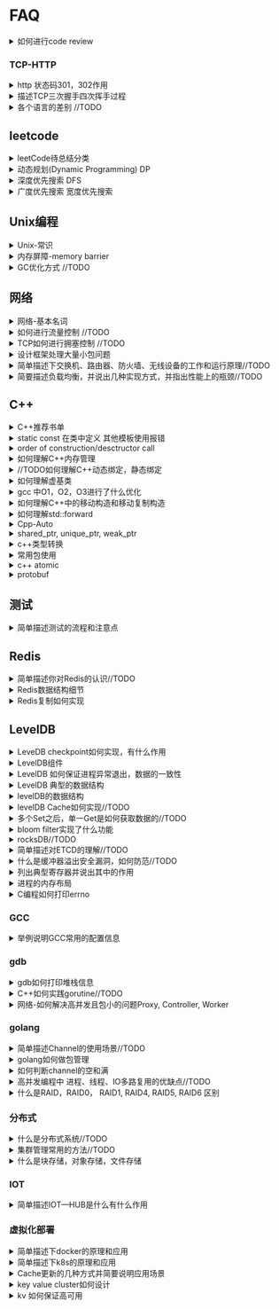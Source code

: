# FAQ

<details><summary>如何进行code review</summary>

- 代码局部性
- 边界条件是否判断
- 资源使用鲁棒性提高经验

</details>

### TCP-HTTP

<details><summary>http 状态码301，302作用</summary>

- [参考](https://www.jianshu.com/p/93555718732a)
- 1XX 信息性状态码
- 2XX 成功状态码
- 3XX 用户已经移动的文件并且常被包含在头信息中指定的新的地址信息
  - 301 文档在别处，新的地址在头信息中
  - 302 与301相同，只是在头信息中所给的URL是临时的。
- 4XX 用户指定客户端的错误
  - 401 未授权
- 5XX 用户指定服务器的错误
  - 500 服务器内部错误
  - 501 未实现
  - 502 网关错误
  - 503 服务无法获取
  - 504 网关超时
  - 505 不支持的HTTP版本

</details>

<details><summary>描述TCP三次握手四次挥手过程</summary>

#### 三次握手

- client 发送 SYN SEQ=100，(SYN-SEND)
- server接收到 发送SYN SEQ=200， ACK=101 (SYN-RECE)
- client 接收到后发送 ACK=201 established

#### 四次挥手

- client 发送 FIN Seq=4000 进入 FIN_WAIT_1
- server 发送 ACK=4001  进入 CLOSE_WAIT
- client 接收 ACK=4001  进入  FIN_WAIT_2
- server 发送 FIN Seq=5000 ACK=4001 进入  LAST_ACK
- client 接收 FIN 回复ACK Ack=5001 Seq=4001 进入 TIME_WAIT
- server 接收 ACK 进入 CLOSED
- client 经过 2MSL进入 CLOSED

#### TCP报文头

![TCP报文头](z_images/faq.md/z_images-faq.md-2019-04-29-22-01-45.png)
1) 序号：Seq（Sequence Number）序号占32位，用来标识从计算机A发送到计算机B的数据包的序号，计算机发送数据时对此进行标记。
2) 确认号：Ack（Acknowledge Number）确认号占32位，客户端和服务器端都可以发送，Ack = Seq + 1。
3) 标志位：每个标志位占用1Bit，共有6个，分别为 URG、ACK、PSH、RST、SYN、FIN，具体含义如下：
URG：紧急指针（urgent pointer）有效。
ACK：确认序号有效。
PSH：接收方应该尽快将这个报文交给应用层。
RST：重置连接。
SYN：建立一个新连接。
FIN：断开一个连接。
对英文字母缩写的总结：Seq 是 Sequence 的缩写，表示序列；Ack(ACK) 是 Acknowledge 的缩写，表示确认；SYN 是 Synchronous 的缩写，愿意是“同步的”，这里表示建立同步连接；FIN 是 Finish 的缩写，表示完成。

</details>

<details><summary>各个语言的差别 //TODO</summary>

- c 和golang
  - 相同
    - 静态强类型编译语言
  - 不同
    - golang提供了GC
    - 指针操作

</details>

## leetcode

<details><summary>leetCode待总结分类</summary>

- 数组
  - 有序
    - 双指针
    - 反向计算
  - 无序
    - 集合数据结构
    - 打表法
- String
- 树
  - 递归
  - while

- 哈希表
  - 求和
  - 最短路径
- 560 和为K的子数组
- 二分查找
  - 双指针
  - 贪心算法
  - 回溯算法
  - 链表
  - 位运算
  - 堆
  - 图

  - 排序
  - 并查集
  - 分治算法
  - 二叉搜索树
  - 字典树
  - sliding Window
  - 递归
  - 队列
  - Map
  - 拓扑排序
  - Random

</details>

<details><summary>动态规划(Dynamic Programming) DP</summary>

> 若要解一个给定的问题，我们需要先解其不同的部门（子问题），再根据子问题的解以得出原问题的解。<br/>
>确认原问题与子问题、动态规划状态、边界状态结值、状态转移方程等。

- 阶梯步骤
  - 确认原问题和子问题
  - 确认动态规划状态单一
  - 确认边界状态的值
  - 状态转移方程

- 64 Minimum Path Sum
  - dp[i][j] = grid[i][j] + min(dp[i - 1][j], dp[i][j - 1]);
- 118 Pascal's Triangle
  - dp.push_back(max(num[i] + dp[i - 2], dp[i - 1]));
- 119 Pascal's Triangle II
  - res[j] += res[j-1]
- 198 house Robber
  - max(dp[i-2] + nums[i], num[i-1])
- 213 house Robber II
- 爬楼梯
  - n(i) = n(i-1) + n(i-2) (i >= 3)
- 最大字段和

</details>

<details><summary>深度优先搜索 DFS</summary>

1. 首先将根节点放入队列中。
2. 从队列中取出第一个节点，并检验它是否为目标。
   1. 如果找到目标，则结束搜寻并回传结果。
   2. 否则将它某一个尚未检验过的直接子节点加入队列中。
3. 重复步骤2。
4. 如果不存在未检测过的直接子节点。
   1. 将上一级节点加入队列中。
   2. 重复步骤2。
5. 重复步骤4。
6. 若队列为空，表示整张图都检查过了——亦即图中没有欲搜寻的目标。结束搜寻并回传“找不到目标”。

</details>

<details><summary>广度优先搜索 宽度优先搜索</summary>

 1. 首先将根节点放入队列中。
 2. 从队列中取出第一个节点，并检验它是否为目标。
    1. 如果找到目标，则结束搜索并回传结果。
    2. 否则将它所有尚未检验过的直接子节点加入队列中。
 3. 若队列为空，表示整张图都检查过了——亦即图中没有欲搜索的目标。结束搜索并回传“找不到目标”。
 4. 重复步骤2。

 </details>

## Unix编程

<details><summary>Unix-常识</summary>

- 多线程如何跑在多核心上
- 虚拟内存系统的缓存
- 页表
  - 将虚拟页映射到物理页

</details>

<details><summary>内存屏障-memory barrier</summary>

> 主要用处保证内存数据和处理器数据和缓存数据一致性，因为当某个处理器上改变某个变量X时，
> 那么其他处理器的X副本都必须失效，否则将会读取错误的值。大多数现代计算机为了提高性能而
> 采用乱序执行，写操作之后读操作之前插入内存屏障。

</details>

<details><summary>GC优化方式 //TODO</summary></details>

## 网络

<details><summary>网络-基本名词</summary>

> MSS = MTU - sizeof(TCPHDR) - sizeof(IPHDR)
> On receipt of the MSS option the calculation of the size of segmentthat 
>can be sent is:
> SndMaxSegSiz = MIN((MTU - sizeof(TCPHDR) - sizeof(IPHDR)), MSS)
> ![网络延迟](z_images/faq.md/z_images-faq.md-2019-04-17-11-54-07.png)

</details>

<details><summary>如何进行流量控制 //TODO</summary></details>

<details><summary>TCP如何进行拥塞控制 //TODO</summary></details>

</details>

<details><summary>设计框架处理大量小包问题</summary>

> 连接和数据包

- Controller, Proxy, Worker-Group

</details>

<details><summary>简单描述下交换机、路由器、防火墙、无线设备的工作和运行原理//TODO</summary>
</details>

<details><summary>简要描述负载均衡，并说出几种实现方式，并指出性能上的瓶颈//TODO</summary>
</details>

## C++

<details> <summary>C++推荐书单</summary>

- C++ Primer
- STL源码剖析
- effective C++
- More Effective C++
- 深度探索C++对象模型
- C++设计新思维 Modern C++ Design : Generic Programming and Design Patterns Applied
- Exceptional C++ Style中文版

</details>

<details><summary>static const 在类中定义 其他模板使用报错</summary>

</details>

<details><summary>order of construction/desctructor call</summary>

```c++
class C::public B{};
class B::public A{};
class A {};
// constructor C->B->A, destroy A->B->C
```

</details>

<details><summary>如何理解C++内存管理</summary>

> [memory management](http://www.gotw.ca/gotw/009.htm)

</details>

<details><summary>//TODO如何理解C++动态绑定，静态绑定</summary>

> 静态绑定发生在编译期，动态绑定发生在运行期

</details>

<details><summary>如何理解虚基类</summary>

- 虚基类
  - what
    - 让某也类做出声明，愿意共享他的基类,被共享的类称为虚基类(Virtual Base Class)
  - 作用
    - 虚基类的构造函数的调用早于其他非虚基类的构造函数的调用
    - 虚基类的派生类中只保留了一份虚基类的成员。
  - 解决了
    - 继承二义性问题

</details>

<details><summary>gcc 中O1，O2，O3进行了什么优化</summary>

- O1
  - 降低代码大小，可执行代码的运行速度
- O2
  - 提高目标代码的运行速度
- O3
  - 利用现代的CPU中的流水线，Cache等
  - finline-functions      // 采用一些启发式算法对函数进行内联
  - funswitch-loops        // 执行循环unswitch变换
  - fpredictive-commoning  //
  - fgcse-after-reload     //执行全局的共同子表达式消除

</details>

<details><summary>如何理解C++中的移动构造和移动复制构造</summary>

> [doc](https://docs.microsoft.com/en-us/cpp/cpp/move-constructors-and-move-assignment-operators-cpp?view=vs-2017)

```cpp
class_name (class_name &&)
```

- copy costructor

```cpp
class_name (const class_name&)
```

</details>

<details><summary>如何理解std::forward</summary>

- 转发左值为左值或右值
- 转发右值为右值，并禁止转发为左值

</details>

<details><summary>Cpp-Auto</summary>

```c++
std::vector <std::pair<uint32_t, uint32_t>> data;

// for(auto it : data)
for(auto it = data.begin(); it != data.end(); it++)
{
    //error
    // data.insert(it, std::make_pair(i, i));
    it->first = i;
    it->second = i;
    ++i;
}
```

</details>

<details><summary>shared_ptr, unique_ptr, weak_ptr</summary>
</details>

<details><summary>c++类型转换</summary>

- 去const属性用const_cast。
- 基本类型转换用static_cast。
- 多态类之间的类型转换用daynamic_cast。
- 不同类型的指针类型转换用reinterpret_cast。

</details>

<details><summary>常用包使用</summary>

- regex
  - swap, assign, flags, getloc, imbue, mark_count, =
  - regex_match, regex_replace, regex_search
- string
  - [], at, back, front
  - begin, end, rbegin, rend
  - insert, append, pop_back, push_back, replace, erase
  - substr
  - clear, copy
  - compare
  - size, length
  - npos
- vector
  - capacity
  - front, back, at, [], data, assign
  - begin, end, rbegin, rend
  - push_back, pop_back
  - erase
  - reserve, size
- stack
  - top
  - push, pop
  - empty, size
- queue
  - front, back
  - push, pop, emplace
  - empty, size
  - swap
- deque
  - assign
  - front, back, at, []
  - push_back, push_front, pop_back, pop_back
  - empty, size
- list
  - front, back
  - push_back, pop_back, push_front, pop_front, emplace, insert
  - splice
- map
  - at, []
  - begin, cbegin, rbegin, end, cend, rend
  - find, count(key), upper_bound, low_bound
  - insert, emplace, emplace_hit, erase
  - swap, size
- unordered_map
  - at, []
  - begin, cbegin, end, cend
  - find, count(key)
  - insert, emplace, emplace_hit, erase
  - empty, size, clear
- set
  - begin, cbegin, end, cend, rbegin, rend
  - count, find, size, empty
  - emplace, emplace_hit, insert, erase, swap, clear, insert
- unordered_set
- thread
  - detach, join
  - get_id, joinable
  - swap, native_handle, operator=
- this_thread
  - get_id
  - sleep_for, sleep_until
  - yield
- atomic
  - is_lock_free
  - store, load, operator T, exchange
  - compare_exchange_weak, compare_exchange_strong
  - fetch_add, fetch_sub, fetch_and, fetch_or, fetch_xor, operator++, operator--
  - atomic::operator(com. assign.)
- future
  - share
  - get, valid, wait, wait_for, wait_until
  - std::future_status::[ready, timeout, deferred]
- chrono
  - duration, duration_values
  - high_resolution_clock, steady_clock, system_clock
  - time_point
  - functions-> duration_cast, time_point_cast 
  - std::chrono::hours, microseconds, milliseconds, minutes, nanoseconds, seconds
- functional
  - functions -> bind, cref, mem_fn, not1, not2, ref
  - wrapper class-> binary_negate, function, reference_wrapper, unary_negate
  - operator class
    - bit_and, bit_or, bit_xor, divides, equal_to, greater, greater_equal
    - less, less_equal, logical_and, logical_not, logical_or
    - minus, modulus, multiplies, negate, not_equal_to, plus
  - other_class
    - bad_function_call, hash, is_bind_expression, is_placeholder
  - namespaces-> placeholders
  - deprecated
    - binary_function, bind1st, bind2nd, binder1st, binder2nd
    - const_mem_fun1_ref_t, const_mem_fun1_t
    - mem_fun_ref, ptr_fun, mem_fun_t
- memory
  - auto_ptr
    - get, *, ->, =, release, reset
  - auto_ptr_ref
  - shared_ptr
    - =, swap, reset, get, *, ->, bool, use_count, unique, owner_before
    - make_shared
  - weak_ptr
    - =, swap, reset, user_count, expired, lock, owner_before
  - unique_ptr
    - =, get, get_deleter, bool, release, reset, swap, *, ->
  - default_delete
    - ()-> ::delete(ptr), ::delete[](ptr)
- algorithm
  - Non-modifying seq operations
    - all_of, any_of, none_of
    - for_each, find, find_if, find_if_not, find_end, find_first_of, adjacent_find
    - count, count_if, mismatch
    - equal, is_permutation(判断两个容器是否相同)
    - search, search_n
  - modifying sequence operations
    - copy, copy_n, copy_if, copy_backward
    - move, move_backward
    - swap, swap_ranges
    - iter_swap
    - transform
    - replace, replace_if, replace_copy, replace_copy_if
    - fill, fill_n
    - generate, generate_n
    - remove, remote_if, remove_copy, remote_copy_if
    - unique, unique_copy
    - reverse, reverse_copy
    - rotate, rotate_copy
    - random_shuffle, shuffle
  - Partitions
    - is_partitioned, partition, stable_partition
    - partition_copy, partition_point
  - Sort
    - sort, stable_sort, partial_sort, partial_sort_copy
    - is_sorted, is_sorted_until, nth_element
  - Binary Search
    - lower_bound
    - upper_bound
    - equal_range
    - binary_search
  - Merge
    - merge, inplace_merge, includes
    - set_union, set_intersection, set_difference, set_symmetric_difference
  - Heap
    - push_heap, pop_heap, make_heap, sort_heap
    - is_heap, is_heap_util
  - Min/Max
    - min, max, minmax
    - min_element, max_element, minmax_element
  - Other
    - lexicographical_compare
    - next_permutation
    - prev_permutation
- mutex
  - lock, try_lock, unlock, native_handle
  - lock_guard, unique_lock
  - once_falg, adopt_lock_t, defer_lock_t, try_to_lock_t
  - try_lock, lock, call_once
- utility
  - swap
  - make_pair
  - forward
  - move
  - move_if_noexcept
  - declval
- sstream
- cmath
  - abs, ceil, cbrt, round
  - fabs, fmax, fmin, fmod, fdim
  - pow, log, exp
  - sin

</details>

<details><summary>c++ atomic</summary>

```c++
atomic<bool>(false) error, atomic<bool>{false}
```

</details>

<details><summary>protobuf</summary>

> [序列化反序列化使用建议等](https://blog.csdn.net/carson_ho/article/details/70568606)
> Tag-Length-Value的数据保存方式

- 序列化
  - 不同数据类型采用不同的序列化方式，整形采用T-V,没有保存length，减少消息长度。
  - zigzag编码达到无符号数表示有符号数。
  - 嵌套字段, repeated时 packet=true。
- 反序列化
- 优化
  - optional repeated多用
  - field_num 1-15
  - repeated + packet=true
  - 负数使用sint32, sint64

</details>

## 测试

<details><summary>简单描述测试的流程和注意点</summary>

- 数据集、需要测试的代码、测试标准
- 逻辑 性能 可用性

</details>

## Redis

<details><summary>简单描述你对Redis的认识//TODO</summary>

> 单进程多线程

### 数据结构

- sorted set

> skipList 和dict 实现

- sds->string

</details>

<details><summary>Redis数据结构细节</summary>

```c
//sds, 优化返回当前长度和剩余长度复杂度都是O(1)
 struct sdshdr {
   int len;
   int free;
   char buf[];
};
// 返回sdshdr.len
static inline size_t sdslen(const sds s) {
    struct sdshdr *sh = (void*)(s-(sizeof(struct sdshdr)));
    return sh->len;
}

// 返回sdshdr.free
static inline size_t sdsavail(const sds s) {
    struct sdshdr *sh = (void*)(s-(sizeof(struct sdshdr)));
    return sh->free;
}
```
</details>

<details><summary>Redis复制如何实现</summary>

- 旧版本

> 同步-sync和命令传播-command propagate两个操作
> 通信过程:1.从服务器连接到主服务器 发送Sync，2. BGSAVE命令记录RDB，发送快照RDB, 3. 发送缓冲区保存的所有写命令
> 增量同步： 发送命令

- 新版本

> 复制挤压缓冲区,

### 实现细节

```c
//syncWithMaster
//ping auth 准备好解析rdb
void syncWithMaster(aeEventLoop *el, int fd, void *privdata, int mask) {}
 /* ---------------------------------- MASTER -------------------------------- */  
void createReplicationBacklog(void) /* 创建复制积压缓冲区 */  
void resizeReplicationBacklog(long long newsize) /* 调整复制积压缓冲区的大小*/  
void freeReplicationBacklog(void) /* 释放复制积压缓冲区*/  
void feedReplicationBacklog(void *ptr, size_t len) /* 将写命令添加到复制积压缓冲区*/  
void feedReplicationBacklogWithObject(robj *o) /*将写命令添加到复制积压缓冲区，但以对象的格式作为参数 */ 
void replicationFeedSlaves(list *slaves, int dictid, robj **argv, int argc) /* 将主数据库复制到从数据库 */  
void replicationFeedMonitors(redisClient *c, list *monitors, int dictid, robj **argv, int argc) /* 发送数据给monitor监听者 */  
long long addReplyReplicationBacklog(redisClient *c, long long offset) 
/* 将复制积压缓冲区的offset到end的添加client的reply*/
int masterTryPartialResynchronization(redisClient *c) /* 主服务器尝试部分重同步 */  
void syncCommand(redisClient *c) /* 同步命令函数 */  
void replconfCommand(redisClient *c) /* 此函数用于从服务器进行配置复制进程中的执行参数设置 */  
void sendBulkToSlave(aeEventLoop *el, int fd, void *privdata, int mask) /* 给slave发送BULK数据 */  
void updateSlavesWaitingBgsave(int bgsaveerr, int type) /* 此方法将用于后台保存进程快结束时调用，更新slave */        
/* ----------------------------------- SLAVE -------------------------------- */  
void replicationAbortSyncTransfer(void) /* 中止与master的同步操作 */  
void replicationSendNewlineToMaster(void)  
void replicationEmptyDbCallback(void *privdata)  
void readSyncBulkPayload(aeEventLoop *el, int fd, void *privdata, int mask) 
/* 从服务器读取同步的Sync的BULK数据 */  
char *sendSynchronousCommand(int flags, int fd, ...)  /* 从服务器给主服务器进行同步数据的命令和接收相应的回复 */  
int slaveTryPartialResynchronization(int fd) /* 从服务器尝试部分重同步操作 */  
void syncWithMaster(aeEventLoop *el, int fd, void *privdata, int mask) 
/* 与主服务器保持同步，期间包括发送ping命令,身份验证,发送端口信息 */  
int connectWithMaster(void) /* 连接服务器，设置事件回调 syncWithMaster*/  
void undoConnectWithMaster(void) /* 断开与主服务器的连接 */  
int cancelReplicationHandshake(void) /* 当已经存在一个复制进程时，中止一个非阻塞的replication复制的尝试 */  
void replicationSetMaster(char *ip, int port) /* 设置主服务器的ip地址和端口号 */  
void replicationUnsetMaster(void)  
void slaveofCommand(redisClient *c)  
void roleCommand(redisClient *c)  
void replicationSendAck(void) /* 发送ACK包给主服务器 ，告知当前的进程偏移量 */       
/* ---------------------- MASTER CACHING FOR PSYNC -------------------------- */  
void replicationCacheMaster(redisClient *c)  /*缓存主服务器信息 */  
void replicationDiscardCachedMaster(void) /* 当某个从服务器将不会再回复的时候，可以释放掉缓存的主服务器信息 */  
void replicationResurrectCachedMaster(int newfd) /* 将缓存主服务器复活 */       
/* ------------------------- MIN-SLAVES-TO-WRITE  --------------------------- */  
void refreshGoodSlavesCount(void) /*刷新延迟小于阈值的slave的数量*/  
void replicationScriptCacheInit(void)  
void replicationScriptCacheFlush(void)  
void replicationScriptCacheAdd(sds sha1)  
int replicationScriptCacheExists(sds sha1)  
void replicationCron(void) //主从复制的调度中心
```

</details>

## LevelDB

<details><summary>LeveDB checkpoint如何实现，有什么作用</summary>

- 从服务器载入RDB文件时，阻塞不处理命令

</details>

<details><summary>LevelDB组件</summary>

> batch, jurnal_log, memDB, ssTable

- sstable
  - 内容
    - datablock
      - restart point
      > 类似于字典树一样，由于每个Restart point存储的都是完整的key值，因此在sstable中进行数据查找时，可以首先利用restart point点的数据进行键值比较，以便于快速定位目标数据所在的区域；
    - filterblock bloom filter
      - filter data
      - filter n offset, base Lg(1Byte)-默认11表示每2kb的数据，创建一个过滤器来存放过滤数据
    - meta index block结构
      - filter block在整个sstable中的索引信息
  - 优势
    - 索引和BloomFilter等元数据可随文件一起创建和销毁，即直接存在文件里，不用加载时动态计算，不用维护更新

</details>
<details><summary>LevelDB 如何保证进程异常退出，数据的一致性</summary>

> 前者中可能存储一个写操作的部分写已经被记载到日志文件中，仍然有部分写未被记录，这种情况下，当数据库重新启动恢复时，读到这条日志记录时，发现数据异常，直接丢弃或退出，实现了写入的原子性保障。后者，写日志已经完成，已经数据未真正持久化，数据库启动恢复时通过redo日志实现数据写入，仍然保障了原子性。[](https://leveldb-handbook.readthedocs.io/zh/latest/_images/batch.jpeg)

</details>

<details><summary>LevelDB 典型的数据结构</summary>

```go
// fileStorage is a file-system backed storage.
type fileStorage struct {
	path     string
	readOnly bool

	mu      sync.Mutex
	flock   fileLock
	slock   *fileStorageLock
	logw    *os.File
	logSize int64
	buf     []byte
	// Opened file counter; if open < 0 means closed.
	open int
	day  int
}

// memStorage is a memory-backed storage.
type memStorage struct {
	mu    sync.Mutex
	slock *memStorageLock
	files map[uint64]*memFile
	meta  FileDesc
}

//memDB
// DB is an in-memory key/value database.
//skiplist
type DB struct {
	cmp comparer.BasicComparer
	rnd *rand.Rand

	mu     sync.RWMutex
	kvData []byte
	// Node data:
	// [0]         : KV offset
	// [1]         : Key length
	// [2]         : Value length
	// [3]         : Height
	// [3..height] : Next nodes
	nodeData  []int
	prevNode  [tMaxHeight]int
	maxHeight int
	n         int
	kvSize    int
}

type dbIter struct {
	util.BasicReleaser
	p          *DB //MEMDB
	slice      *util.Range
	node       int
	forward    bool
	key, value []byte
	err        error
}

//SSDB

```

</details>

<details><summary>levelDB的数据结构</summary>

> 第一层oplog
> 第二层memetable是在内存中
> 磁盘中是sstable，氛围 datablock, metablock

</details>

<details><summary>levelDB Cache如何实现//TODO</summary>

> 通过两个链表和一个hashmap实现

</details>

<details><summary>多个Set之后，单一Get是如何获取数据的//TODO</summary></details>

<details><summary>bloom filter实现了什么功能</summary>

> 二进制向量和一系列随机映射函数,检索一个元素是否在一个集合中.有点空间效率和查询时间远远超过
> 一般算法，有一定的误识别率和删除困难。多个hash函数进行判断，如果有一个不在则元素肯定不在集
> 合中，如果都是1则说并数据在的概率比较大。![说明](z_images/faq.md/z_images-faq.md-2019-04-23-11-03-38.png)

</details>

<details><summary>rocksDB//TODO</summary></details>
  
<details><summary>简单描述对ETCD的理解//TODO</summary></details>

<details><summary>什么是缓冲器溢出安全漏洞，如何防范//TODO</summary></details>

<details><summary>列出典型寄存器并说出其中的作用</summary>

- 数据寄存器
- 指针及变地址寄存器
  - esp 栈指针寄存器
  - sp堆栈指针寄存器
  - bp基地址寄存器
  - si源变址寄存器
  - di目标变址寄存器
- 段寄存器
- 控制寄存器

</details>

<details><summary>进程的内存布局</summary>

```md
高地址
------
stack
------
  ⬇

  ⬆
------
heap
------
bss段（未初始化 initialized to zero by exec）
---------------------
data段  read from program file by exec
-----
代码段
--------------------
低地址

- 栈
> 存储局部、临时变量、函数调用时，存储函数返回指针，用于控制函数的返回。在程序开始时自动分配
>内存，结束时自动释放内存，
```

</details>

<details><summary>C编程如何打印errno</summary>

```c

if(read(fd, buf, 1) == -1)
{
  printf("oh dear, something went wrong with read()! %s \n", strerror(errno));
}

```

</details>

### GCC

<details><summary>举例说明GCC常用的配置信息</summary>

- gcc -I/path -L/path
  - -I /path path to include, gcc will find .h files in this path
  - -L /path contains library files, .a, .so
- 编译-------------
- ggdb
- Wall
  - Wall 允许发出Gcc提供的所有有用的报警信息
- Werror
  - 视警告为错误,出现任何警告就放弃编译
- Wextra
  - 打印额外的警告信息
- w
  - 禁止显示所有警告信息
- ggdb
  - 产生gdb需要的调试信息
- g
  - 可以产生复合操作系统本地格式的调试信息(stabs, coff, xcoff, dwarf2)
- 链接-------------
- Wl,dn
  - 静态链接库, 其他写法-dn, -non_shared, -static, Bstatic
- Wl,dy
  - 动态链接库, -dy, -call_shared, Bdynamic

```bash
//生成.o文件
gcc -c hello.cpp -o hell.o
```

- [lpthread, pthread区别](https://stackoverflow.com/a/23251828/5005060)
- [$<, $@含义](https://stackoverflow.com/a/37701195/5005060)
- [maketutor](http://www.cs.colby.edu/maxwell/courses/tutorials/maketutor/)

</details>

### gdb

<details><summary>gdb如何打印堆栈信息</summary>

- info functions      - 查看执行的函数
- where/bt(backtrace) - 查看当前运行的堆栈
- fream n             - 显示n号帧
- info program        - 查看程序是否在运行，进程号，被暂定的原因
- info threads        - 查看线程信息
- layout asm          - 显示反汇编窗口
- layout src          - 显示源码窗口
- layout              - 分割窗口
- thread thread-id    - 切换到 thread-id

</details>

<details><summary>C++如何实践gorutine//TODO </summary></details>

<details><summary>网络-如何解决高并发且包小的问题Proxy, Controller, Worker</summary>

- Proxy负责包的收，将包放在不同的共享内存中
- Worker 多个worker组成group然后，消费共享内存中的数据
- Controller 负责Proxy，Worker的存在性，存活性检查

</details>

### golang

<details><summary>简单描述Channel的使用场景//TODO</summary>



</details>

<details><summary>golang如何做包管理</summary>

#### //TODOVendor

#### [glide](https://github.com/Masterminds/glide)

```bash

$ glide create                            # Start a new workspace
$ open glide.yaml                         # and edit away!
$ glide get github.com/Masterminds/cookoo # Get a package and add to glide.yaml
$ glide install                           # Install packages and dependencies
# work, work, work
$ go build                                # Go tools work normally
$ glide up                                # Update to newest versions of the package

```

</details>

<details><summary>如何判断channel的空和满</summary>

```golang
ch := make(chan int, 1)
ch <- 1
select {
  case ch <- 2:
  fmt.Println("channel is empty");
  default:
  fmt.Println("channel is full !");
}
```

</details>

<details><summary>高并发编程中 进程、线程、IO多路复用的优缺点//TODO</summary>

- 多线程
  - 特点
    - 独立的虚拟地址空间
    - 控制流显示的使用某种技术，进行进程间通信
    - 共享文件表,不共享用户地址空间，
  - 使用
    - fork 之后 已连接的描述符副本，文件表中的引用计数+1
    - 子进程退出时，已经连接的文件描述符的副本将自动关闭
  - 优势
  - 劣势
    - 多进程间共享数据比较困难，需要IPC，比较慢，开销高
- IO多路复用-(I/O multiplexing)
  - 特点
    - 一个进程的上下文中显示的调用他们自己的逻辑流
    - 所有的程序共享一个地址空间
- 多线程
  - 特点
    - 线程是运行在一个单一进程上下文中的逻辑流，由内核进行调度
    - 共享同一个虚拟地址空间
  - 优势
  - 劣势

</details>

<details><summary>什么是RAID，RAID0， RAID1, RAID4, RAID5, RAID6 区别</summary>

> RAID磁盘冗余阵列edundant Array of Independent Disks, Radi0 两块物理磁盘组成一块逻辑
> 磁盘，RAID1两块物理磁盘实际上是和最小物理磁盘一样大小的逻辑磁盘，raid4四块物理磁盘，一快用
> 于块奇偶校验，raid5奇偶校验分布在各个磁盘上允许一块磁盘损坏，raid6奇偶校验分布在各个磁盘上，
> 允许两个磁盘损坏。

</details>

### 分布式

<details><summary>什么是分布式系统//TODO</summary>

#### 概念

> 分布式系统是由一组通过网络进行通信、为了完成共同的任务而协调工作的计算机节点。多个机器完成计算、
>存储任务，处理更多的数据。带来性能的提升和系统各个分片数据隔离的优势。
>A distributed system is a collection of independent computers that appears to its users as a single coherent system. <Distributed Systems Principles and Paradigms>

#### 挑战

1. 异构机器
2. 普通节点故障,容错性，故障独立性
3. 不可靠的网络
4. CAP 一致性-Consistency，可用性-Availability，分区容错性-Partition tolerance
5. 可拓展性

#### 组成

1. 协调中心
   1. etcd, zk
2. 搜索
3. rpc
4. 日志
5. service
   1. soa，spring，boot，微服务
6. cache
7. 容器
8. 负载均衡
   1. nginx，apache
9. 消息队列
   1. kafka、rabbitMQp、rocketMQ、QSP
   2. 异步处理、应用解耦、流量削峰和消息通讯
10. 实时计算
    1. stom、akka
11. 离线数据平台
    1. hadoop\spark
12. bdproxy
    1. cobar
13. db
    1. mysql、mongo、hBase、orccle
14. 一致性协议
    1. raft

</details>

<details><summary>集群管理常用的方法//TODO</summary></details>

<details><summary>什么是块存储，对象存储，文件存储</summary>

> 扇区->物理块->逻辑快->文件系统<br/>
> 块存储描述的是磁盘，文件存储对应的是文件，对象存储在磁盘上安装对象存储的软件。


</details>

### IOT

<details><summary>简单描述IOT—HUB是什么有什么作用</summary>

> 针对海量设备进行联接、数据采集/转发、远程控制的云服务。
> 数据上报，物模型（属性），时序数据存储和可视化，业务系统调用

</details>

### 虚拟化部署

<details><summary>简单描述下docker的原理和应用</summary>

> Linux Container容器是一种内核虚拟化技术，可以提供轻量级的虚拟化，以便隔离进程和资源,是指
> Linux内核（尤指命名空间以及Cgroup）的一个特性，它允许其他一些沙盒进程运行在一块相对独立的
> 空间，并且能够方便的控制他们的资源调度。<br/>
> docker轻量级的虚拟化技术,提供了轻量级的资源隔离,简洁的一致性部署。<br/>
> CGroups-(container Groups)是将任意进程进行分组化管理的Linux内核功能,其中子系统的概念用
>来做资源隔离,首先挂载子系统，然后才有control group的。比如先挂载memory子系统，然后在
>memory子系统中创建一个cgroup节点，在这个节点中，将需要控制的进程id写入，并且将控制的属性写
>入，这就完成了内存的资源限制。cgroup默认有很多资源组，cpu mem iops,iodbandwide,net,
>device acess等 <br/>
> Lxc是Linux containers的简称，是一种基于容器的操作系统层级的虚拟化技术。借助于namespace
>的隔离机制和cgroup限额功能，LXC提供了一套统一的API和工具来建立和管理container.<br/>
> 使用了aufs-(another union file system)AUFS是一个能透明覆盖一或多个现有文件系统的层状
>文件系统。支持将不同目录挂载到同一个虚拟文件系统下，可以把不同的目录联合在一起，组成一个单一
>的目录。这种是一种虚拟的文件系统，文件系统不用格式化，直接挂载即可。<br/>

- docker涉及到的文件
  - tar(file)<->container
  - image<->container
  - image<->tar(file)

</details>

<details><summary>简单描述下k8s的原理和应用</summary>

- 为什么
- 是什么
- 如何实现

> 主从分布式架构
</details>

<details><summary>Cache更新的几种方式并简要说明应用场景</summary>

#### Cache Aside

> 写的时候标记Cache 为脏，读后加载数据到Cache,调用方加载<br/>
> 先读后写，然后脏数据加载到了Cache中

#### read/write through

> cache命中更新缓存，缓存自己同步的更新数据库。缓存自己更新加载数据和更新数据库

#### write behind Caching / write back

> 更新数据的时候只更新缓存，缓存异步的更新数据。Write back合并同一数据的多次操作。

</details>

<details><summary>key value cluster如何设计</summary>

//TODO

</details>

<details><summary>kv 如何保证高可用</summary>
//TODO
</details>
